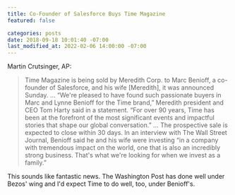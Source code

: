```yaml
---
title: Co-Founder of Salesforce Buys Time Magazine
featured: false

categories: posts
date: 2018-09-18 10:01:40 -07:00
last_modified_at: 2022-02-06 14:00:00 -07:00
---
```


Martin Crutsinger, AP:

>  Time Magazine is being sold by Meredith Corp. to Marc Benioff, a co-founder of Salesforce, and his wife [Meredith], it was announced Sunday.
> …
>  “We're pleased to have found such passionate buyers in Marc and Lynne Benioff for the Time brand,” Meredith president and CEO Tom Harty said in a statement. “For over 90 years, Time has been at the forefront of the most significant events and impactful stories that shape our global conversation.”
> …
> The prospective sale is expected to close within 30 days. In an interview with The Wall Street Journal, Benioff said he and his wife were investing “in a company with tremendous impact on the world, one that is also an incredibly strong business. That's what we're looking for when we invest as a family.”

This sounds like fantastic news. The Washington Post has done well under Bezos' wing and I'd expect Time to do well, too, under Benioff's.

